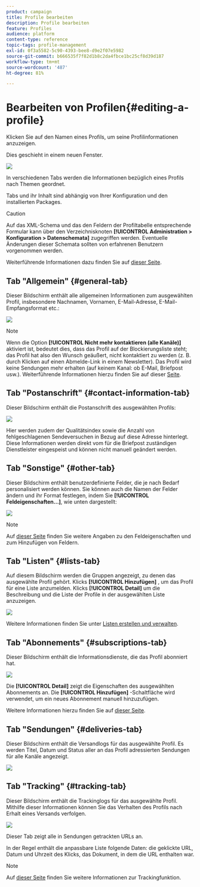 ```yaml
---
product: campaign
title: Profile bearbeiten
description: Profile bearbeiten
feature: Profiles
audience: platform
content-type: reference
topic-tags: profile-management
exl-id: 0f3a5582-5c90-4393-bee8-d9e2f07e5982
source-git-commit: b666535f7f82d1b8c2da4fbce1bc25cf8d39d187
workflow-type: tm+mt
source-wordcount: '487'
ht-degree: 81%

---
```


# Bearbeiten von Profilen{#editing-a-profile}



Klicken Sie auf den Namen eines Profils, um seine Profilinformationen anzuzeigen.

Dies geschieht in einem neuen Fenster.

![](assets/s_user_recipient_edit.png)

In verschiedenen Tabs werden die Informationen bezüglich eines Profils nach Themen geordnet.

Tabs und ihr Inhalt sind abhängig von Ihrer Konfiguration und den installierten Packages.

>[!CAUTION]
>
>Auf das XML-Schema und das den Feldern der Profiltabelle entsprechende Formular kann über den Verzeichnisknoten **[!UICONTROL Administration > Konfiguration > Datenschemata]** zugegriffen werden. Eventuelle Änderungen dieser Schemata sollten von erfahrenen Benutzern vorgenommen werden.
>
>Weiterführende Informationen dazu finden Sie auf [dieser Seite](../../configuration/using/about-schema-edition.md).

## Tab &quot;Allgemein&quot; {#general-tab}

Dieser Bildschirm enthält alle allgemeinen Informationen zum ausgewählten Profil, insbesondere Nachnamen, Vornamen, E-Mail-Adresse, E-Mail-Empfangsformat etc.:

![](assets/s_ncs_user_profile_general_tab.png)

>[!NOTE]
>
>Wenn die Option **[!UICONTROL Nicht mehr kontaktieren (alle Kanäle)]** aktiviert ist, bedeutet dies, dass das Profil auf der Blockierungsliste steht; das Profil hat also den Wunsch geäußert, nicht kontaktiert zu werden (z. B. durch Klicken auf einen Abmelde-Link in einem Newsletter). Das Profil wird keine Sendungen mehr erhalten (auf keinem Kanal: ob E-Mail, Briefpost usw.). Weiterführende Informationen hierzu finden Sie auf dieser [Seite](../../delivery/using/understanding-quarantine-management.md).

## Tab &quot;Postanschrift&quot; {#contact-information-tab}

Dieser Bildschirm enthält die Postanschrift des ausgewählten Profils:

![](assets/s_ncs_user_profile_details_tab.png)

Hier werden zudem der Qualitätsindex sowie die Anzahl von fehlgeschlagenen Sendeversuchen in Bezug auf diese Adresse hinterlegt. Diese Informationen werden direkt vom für die Briefpost zuständigen Dienstleister eingespeist und können nicht manuell geändert werden.

## Tab &quot;Sonstige&quot; {#other-tab}

Dieser Bildschirm enthält benutzerdefinierte Felder, die je nach Bedarf personalisiert werden können. Sie können auch die Namen der Felder ändern und ihr Format festlegen, indem Sie **[!UICONTROL Feldeigenschaften...]**, wie unten dargestellt:

![](assets/s_ncs_user_profile_others_tab.png)

>[!NOTE]
>
>Auf [dieser Seite](../../configuration/using/new-field-wizard.md) finden Sie weitere Angaben zu den Feldeigenschaften und zum Hinzufügen von Feldern.

## Tab &quot;Listen&quot; {#lists-tab}

Auf diesem Bildschirm werden die Gruppen angezeigt, zu denen das ausgewählte Profil gehört. Klicks **[!UICONTROL Hinzufügen]** , um das Profil für eine Liste anzumelden. Klicks **[!UICONTROL Detail]** um die Beschreibung und die Liste der Profile in der ausgewählten Liste anzuzeigen.

![](assets/s_ncs_user_profile_groups_tab_details.png)

Weitere Informationen finden Sie unter [Listen erstellen und verwalten](../../platform/using/creating-and-managing-lists.md).

## Tab &quot;Abonnements&quot; {#subscriptions-tab}

Dieser Bildschirm enthält die Informationsdienste, die das Profil abonniert hat.

![](assets/s_ncs_user_profile_subscript_tab_details.png)

Die **[!UICONTROL Detail]** zeigt die Eigenschaften des ausgewählten Abonnements an. Die **[!UICONTROL Hinzufügen]** -Schaltfläche wird verwendet, um ein neues Abonnement manuell hinzuzufügen.

Weitere Informationen hierzu finden Sie auf [dieser Seite](../../delivery/using/managing-subscriptions.md).

## Tab &quot;Sendungen&quot; {#deliveries-tab}

Dieser Bildschirm enthält die Versandlogs für das ausgewählte Profil. Es werden Titel, Datum und Status aller an das Profil adressierten Sendungen für alle Kanäle angezeigt.

![](assets/s_ncs_user_profile_delivery_tab.png)

## Tab &quot;Tracking&quot; {#tracking-tab}

Dieser Bildschirm enthält die Trackinglogs für das ausgewählte Profil. Mithilfe dieser Informationen können Sie das Verhalten des Profils nach Erhalt eines Versands verfolgen.

![](assets/s_ncs_user_profile_tracking_tab.png)

Dieser Tab zeigt alle in Sendungen getrackten URLs an.

In der Regel enthält die anpassbare Liste folgende Daten: die geklickte URL, Datum und Uhrzeit des Klicks, das Dokument, in dem die URL enthalten war.

>[!NOTE]
>
>Auf [dieser Seite](../../delivery/using/delivery-dashboard.md) finden Sie weitere Informationen zur Trackingfunktion.
